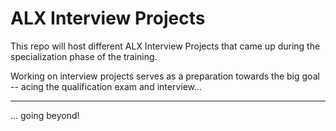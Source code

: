 # ALX Interview Projects

This repo will host different ALX Interview Projects that came up during the specialization phase of the training.

Working on interview projects serves as a preparation towards the big goal -- acing the qualification exam and interview...

---
... going beyond!

